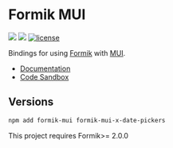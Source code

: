 # Formik MUI

![](https://github.com/stackworx/formik-mui/workflows/Build%20formik-mui/badge.svg)
![](https://github.com/stackworx/formik-mui/workflows/Build%20formik-mui-x-date-pickers/badge.svg)
[![license](https://badgen.now.sh/badge/license/MIT)](./LICENSE)

Bindings for using [Formik](https://github.com/jaredpalmer/formik) with [MUI](https://mui.com/).

- [Documentation](https://stackworx.github.io/formik-mui)
- [Code Sandbox](https://codesandbox.io/s/915qlr56rp)

## Versions

```bash
npm add formik-mui formik-mui-x-date-pickers
```

This project requires Formik>= 2.0.0